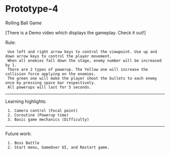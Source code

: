 # Prototype-4
Rolling Ball Game

[There is a Demo video which displays the gameplay. Check it out!]

Rule:

     Use left and right arrow keys to control the viewpoint. Use up and down arrow keys to control the player movement.
     When all enemies fall down the stage, enemy number will be increased by 1.
     There are 2 types of powerup. The Yellow one will increase the collision force applying on the enemies.
     The green one will make the player shoot the bullets to each enemy once by pressing space bar respectively.
     All powerups will last for 5 seconds.
      

----------------------------------------------------------------------------------------------------------------

Learning highlights: 

     1. Camera control (Focal point)
     2. Coroutine (Powerup time)
     3. Basic game mechanics (Difficulty)
     
     
-----------------------------------------------------------------------------------------------------------------

Future work:

     1. Boss Battle
     2. Start menu, GameOver UI, and Restart game.
